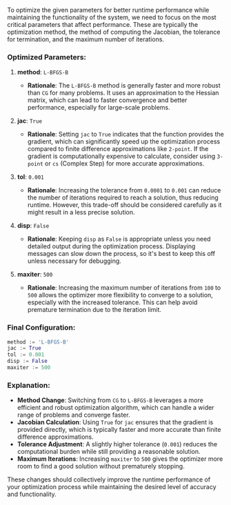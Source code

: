 To optimize the given parameters for better runtime performance while maintaining the functionality of the system, we need to focus on the most critical parameters that affect performance. These are typically the optimization method, the method of computing the Jacobian, the tolerance for termination, and the maximum number of iterations.

### Optimized Parameters:

1. **method**: `L-BFGS-B`
   - **Rationale**: The `L-BFGS-B` method is generally faster and more robust than `CG` for many problems. It uses an approximation to the Hessian matrix, which can lead to faster convergence and better performance, especially for large-scale problems.

2. **jac**: `True`
   - **Rationale**: Setting `jac` to `True` indicates that the function provides the gradient, which can significantly speed up the optimization process compared to finite difference approximations like `2-point`. If the gradient is computationally expensive to calculate, consider using `3-point` or `cs` (Complex Step) for more accurate approximations.

3. **tol**: `0.001`
   - **Rationale**: Increasing the tolerance from `0.0001` to `0.001` can reduce the number of iterations required to reach a solution, thus reducing runtime. However, this trade-off should be considered carefully as it might result in a less precise solution.

4. **disp**: `False`
   - **Rationale**: Keeping `disp` as `False` is appropriate unless you need detailed output during the optimization process. Displaying messages can slow down the process, so it's best to keep this off unless necessary for debugging.

5. **maxiter**: `500`
   - **Rationale**: Increasing the maximum number of iterations from `100` to `500` allows the optimizer more flexibility to converge to a solution, especially with the increased tolerance. This can help avoid premature termination due to the iteration limit.

### Final Configuration:

```python
method := 'L-BFGS-B'
jac := True
tol := 0.001
disp := False
maxiter := 500
```

### Explanation:

- **Method Change**: Switching from `CG` to `L-BFGS-B` leverages a more efficient and robust optimization algorithm, which can handle a wider range of problems and converge faster.
- **Jacobian Calculation**: Using `True` for `jac` ensures that the gradient is provided directly, which is typically faster and more accurate than finite difference approximations.
- **Tolerance Adjustment**: A slightly higher tolerance (`0.001`) reduces the computational burden while still providing a reasonable solution.
- **Maximum Iterations**: Increasing `maxiter` to `500` gives the optimizer more room to find a good solution without prematurely stopping.

These changes should collectively improve the runtime performance of your optimization process while maintaining the desired level of accuracy and functionality.